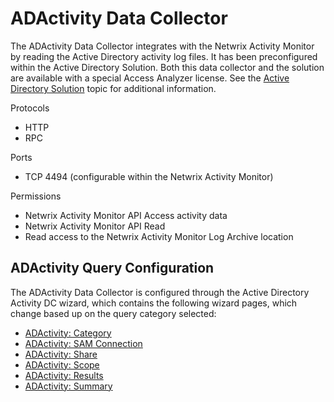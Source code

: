 # ADActivity Data Collector

The ADActivity Data Collector integrates with the Netwrix Activity Monitor by reading the Active
Directory activity log files. It has been preconfigured within the Active Directory Solution. Both
this data collector and the solution are available with a special Access Analyzer license. See the
[Active Directory Solution](/docs/accessanalyzer/12.0/solutions/activedirectory/overview.md) topic for additional
information.

Protocols

- HTTP
- RPC

Ports

- TCP 4494 (configurable within the Netwrix Activity Monitor)

Permissions

- Netwrix Activity Monitor API Access activity data
- Netwrix Activity Monitor API Read
- Read access to the Netwrix Activity Monitor Log Archive location

## ADActivity Query Configuration

The ADActivity Data Collector is configured through the Active Directory Activity DC wizard, which
contains the following wizard pages, which change based up on the query category selected:

- [ADActivity: Category](/docs/accessanalyzer/12.0/admin/datacollector/adactivity/category.md)
- [ADActivity: SAM Connection](/docs/accessanalyzer/12.0/admin/datacollector/adactivity/connection.md)
- [ADActivity: Share](/docs/accessanalyzer/12.0/admin/datacollector/adactivity/share.md)
- [ADActivity: Scope](/docs/accessanalyzer/12.0/admin/datacollector/adactivity/scope.md)
- [ADActivity: Results](/docs/accessanalyzer/12.0/admin/datacollector/adactivity/results.md)
- [ADActivity: Summary](/docs/accessanalyzer/12.0/admin/datacollector/adactivity/summary.md)
